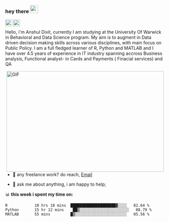 ### hey there <img src="https://media.giphy.com/media/hvRJCLFzcasrR4ia7z/giphy.gif" width="25px">

</a>
<a href="https://twitter.com/_dila_tion">
  <img align="left" alt="Anshul Dixit | Twitter" width="22px" src="https://raw.githubusercontent.com/peterthehan/peterthehan/master/assets/twitter.svg" />
</a>
<a href="https://www.linkedin.com/in/anshuldixit94">
  <img align="left" alt="Anshul's LinkedIn" width="22px" src="https://raw.githubusercontent.com/peterthehan/peterthehan/master/assets/linkedin.svg" />
</a>

<br />




Hello, i'm  Anshul Dixit, currently I am studying at the University Of Warwick in Behavioral and Data Science program. My aim is to augment in Data driven decision making skills across various disciplines, with main focus on Public Policy. I am a full fledged learner of R, Python and MATLAB and I have over 4.5 years of experience in IT industry spanning accross Business analysis, Functional analyst- in Cards and Payments ( Finacial services) and QA


  <img align="right" alt="GIF" src="https://github.com/abhisheknaiidu/abhisheknaiidu/blob/master/code.gif?raw=true" width="500" height="320" />
  
- 💼 any freelance work? do reach, <a href="https://mailto: anshuldixit589@gmail.com" > Email</a>

- 💬 ask me about anything, i am happy to help;





📊 **this week i spent my time on:**
<!--START_SECTION:waka-->
```text
R            10 hrs 18 mins  ████████████████████▓░░░░   82.64 % 
Python       15 hr 12 mins    ██▒░░░░░░░░░░░░░░░░░░░░░░   08.79 % 
MATLAB       55 mins         █▒░░░░░░░░░░░░░░░░░░░░░░░   05.56 % 

```
<!--END_SECTION:waka-->








